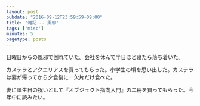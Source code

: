 ```yaml
---
layout: post
pubdate: "2016-09-12T23:59:59+09:00"
title: '雑記 -- 風邪'
tags: ['misc']
minutes: 5
pagetype: posts
---
```

日曜日からの風邪で倒れていた。会社を休んで半日ほど寝たら落ち着いた。

カステラとアクエリアスを買ってもらった。小学生の頃を思い出した。カステラは妻が帰ってから夕食後に一欠片だけ食べた。

妻に誕生日の祝いとして『オブジェクト指向入門』の二冊を買ってもらった。今年中に読みたい。
